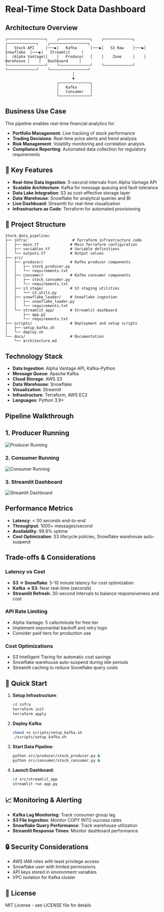 # Real-Time Stock Data Dashboard

##  Architecture Overview

```
┌─────────────────┐    ┌──────────────┐    ┌─────────────┐    ┌─────────────┐    ┌─────────────────┐
│   Stock API     │───▶│   Kafka      │───▶│   S3 Raw    │───▶│  Snowflake  │───▶│   Streamlit     │
│  (Alpha Vantage)│    │   Producer   │    │    Zone     │    │   Warehouse │    │   Dashboard     │
└─────────────────┘    └──────────────┘    └─────────────┘    └─────────────┘    └─────────────────┘
                              │
                              ▼
                       ┌──────────────┐
                       │   Kafka      │
                       │   Consumer   │
                       └──────────────┘
```

##  Business Use Case

This pipeline enables real-time financial analytics for:
- **Portfolio Management**: Live tracking of stock performance
- **Trading Decisions**: Real-time price alerts and trend analysis
- **Risk Management**: Volatility monitoring and correlation analysis
- **Compliance Reporting**: Automated data collection for regulatory requirements

## 🚀 Key Features

- **Real-time Data Ingestion**: 5-second intervals from Alpha Vantage API
- **Scalable Architecture**: Kafka for message queuing and fault tolerance
- **Data Lake Integration**: S3 as cost-effective storage layer
- **Data Warehouse**: Snowflake for analytical queries and BI
- **Live Dashboard**: Streamlit for real-time visualization
- **Infrastructure as Code**: Terraform for automated provisioning

## 📁 Project Structure

```
Stock_data_pipeline/
├── infra/                    # Terraform infrastructure code
│   ├── main.tf              # Main Terraform configuration
│   ├── variables.tf         # Variable definitions
│   └── outputs.tf           # Output values
├── src/
│   ├── producer/            # Kafka producer components
│   │   ├── stock_producer.py
│   │   └── requirements.txt
│   ├── consumer/            # Kafka consumer components
│   │   ├── stock_consumer.py
│   │   └── requirements.txt
│   ├── s3_stage/            # S3 staging utilities
│   │   └── s3_utils.py
│   ├── snowflake_loader/    # Snowflake ingestion
│   │   ├── snowflake_loader.py
│   │   └── requirements.txt
│   └── streamlit_app/       # Streamlit dashboard
│       ├── app.py
│       └── requirements.txt
├── scripts/                 # Deployment and setup scripts
│   ├── setup_kafka.sh
│   └── deploy.sh
└── docs/                    # Documentation
    └── architecture.md
```

##  Technology Stack

- **Data Ingestion**: Alpha Vantage API, Kafka-Python
- **Message Queue**: Apache Kafka
- **Cloud Storage**: AWS S3
- **Data Warehouse**: Snowflake
- **Visualization**: Streamlit
- **Infrastructure**: Terraform, AWS EC2
- **Languages**: Python 3.9+


##  Pipeline Walkthrough

## 1. Producer Running
![Producer Running](images/producer_running.jpg)

### 2. Consumer Running
![Consumer Running](images/consumer_running.jpg)

### 3. Streamlit Dashboard
![Streamlit Dashboard](images/real_time.jpg)

##  Performance Metrics

- **Latency**: < 30 seconds end-to-end
- **Throughput**: 1000+ messages/second
- **Availability**: 99.9% uptime
- **Cost Optimization**: S3 lifecycle policies, Snowflake warehouse auto-suspend

##  Trade-offs & Considerations

### Latency vs Cost
- **S3 → Snowflake**: 5-10 minute latency for cost optimization
- **Kafka → S3**: Near real-time (seconds)
- **Streamlit Refresh**: 30-second intervals to balance responsiveness and cost

### API Rate Limiting
- Alpha Vantage: 5 calls/minute for free tier
- Implement exponential backoff and retry logic
- Consider paid tiers for production use

### Cost Optimizations
- S3 Intelligent Tiering for automatic cost savings
- Snowflake warehouse auto-suspend during idle periods
- Streamlit caching to reduce Snowflake query costs

## 🚀 Quick Start

1. **Setup Infrastructure**:
   ```bash
   cd infra
   terraform init
   terraform apply
   ```

2. **Deploy Kafka**:
   ```bash
   chmod +x scripts/setup_kafka.sh
   ./scripts/setup_kafka.sh
   ```

3. **Start Data Pipeline**:
   ```bash
   python src/producer/stock_producer.py &
   python src/consumer/stock_consumer.py &
   ```

4. **Launch Dashboard**:
   ```bash
   cd src/streamlit_app
   streamlit run app.py
   ```

## 📈 Monitoring & Alerting

- **Kafka Lag Monitoring**: Track consumer group lag
- **S3 File Ingestion**: Monitor COPY INTO success rates
- **Snowflake Query Performance**: Track warehouse utilization
- **Streamlit Response Times**: Monitor dashboard performance

## 🔒 Security Considerations

- AWS IAM roles with least privilege access
- Snowflake user with limited permissions
- API keys stored in environment variables
- VPC isolation for Kafka cluster

## 📝 License

MIT License - see LICENSE file for details 